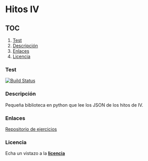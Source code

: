 # Hitos IV

## TOC

<!-- TOC depthFrom:3 depthTo:6 withLinks:1 updateOnSave:0 orderedList:1 -->

1. [Test](#test)
2. [Descripción](#descripción)
3. [Enlaces](#enlaces)
4. [Licencia](#licencia)

<!-- /TOC -->

### Test

[![Build Status](https://travis-ci.org/lulivi/hitos-iv.svg?branch=master)](https://travis-ci.org/lulivi/hitos-iv)


### Descripción

Pequeña biblioteca en python que lee los JSON de los hitos de IV.

### Enlaces

[Repositorio de ejercicios](https://github.com/lulivi/autoevaluacion-IV)

### Licencia

Echa un vistazo a la [**licencia**](https://github.com/lulivi/hitos_iv/blob/master/LICENSE)
